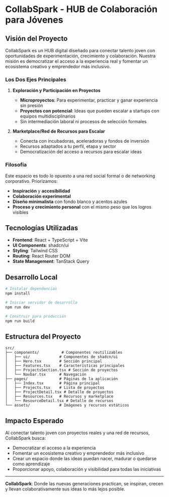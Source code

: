 # CollabSpark - HUB de Colaboración para Jóvenes

## Visión del Proyecto

CollabSpark es un HUB digital diseñado para conectar talento joven con oportunidades de experimentación, crecimiento y colaboración. Nuestra misión es democratizar el acceso a la experiencia real y fomentar un ecosistema creativo y emprendedor más inclusivo.

### Los Dos Ejes Principales

1. **Exploración y Participación en Proyectos**
   - **Microproyectos**: Para experimentar, practicar y ganar experiencia sin presión
   - **Proyectos con potencial**: Ideas que pueden escalar a startups con equipos multidisciplinarios
   - Sin intermediación laboral ni procesos de selección formales

2. **Marketplace/Red de Recursos para Escalar**
   - Conecta con incubadoras, aceleradoras y fondos de inversión
   - Recursos adaptados a tu perfil, etapa y sector
   - Democratización del acceso a recursos para escalar ideas

### Filosofía

Este espacio es todo lo opuesto a una red social formal o de networking corporativo. Priorizamos:
- **Inspiración** y **accesibilidad**
- **Colaboración experimental** 
- **Diseño minimalista** con fondo blanco y acentos azules
- **Proceso y crecimiento personal** con el mismo peso que los logros visibles

## Tecnologías Utilizadas

- **Frontend**: React + TypeScript + Vite
- **UI Components**: shadcn/ui
- **Styling**: Tailwind CSS
- **Routing**: React Router DOM
- **State Management**: TanStack Query

## Desarrollo Local

```bash
# Instalar dependencias
npm install

# Iniciar servidor de desarrollo
npm run dev

# Construir para producción
npm run build
```

## Estructura del Proyecto

```
src/
├── components/          # Componentes reutilizables
│   ├── ui/             # Componentes de shadcn/ui
│   ├── Hero.tsx        # Sección principal
│   ├── Features.tsx    # Características principales
│   ├── ProjectsSection.tsx # Sección de proyectos
│   └── Navbar.tsx      # Navegación
├── pages/              # Páginas de la aplicación
│   ├── Index.tsx       # Página principal
│   ├── Projects.tsx    # Lista de proyectos
│   ├── ProjectDetail.tsx # Detalle de proyectos
│   ├── Resources.tsx   # Recursos y marketplace
│   └── ResourceDetail.tsx # Detalle de recursos
└── assets/             # Imágenes y recursos estáticos
```

## Impacto Esperado

Al conectar talento joven con proyectos reales y una red de recursos, CollabSpark busca:
- Democratizar el acceso a la experiencia
- Fomentar un ecosistema creativo y emprendedor más inclusivo
- Crear un espacio donde las ideas puedan nacer, madurar o quedarse como aprendizaje
- Proporcionar apoyo, colaboración y visibilidad para todas las iniciativas

---

**CollabSpark**: Donde las nuevas generaciones practican, se inspiran, crecen y llevan colaborativamente sus ideas lo más lejos posible.
